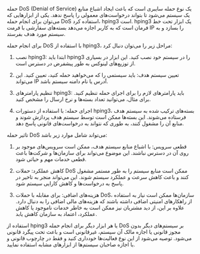 حمله DoS (Denial of Service) یک نوع حمله سایبری است که باعث ایجاد اشباع منابع یک سیستم می‌شود تا بتواند درخواست‌های معمولی را پاسخ ندهد. یکی از ابزارهایی که می‌توان برای انجام حمله DoS استفاده کرد، hping3 است. hping3 یک ابزار تحت خط فرمان است که به کاربر اجازه می‌دهد بسته‌های سفارشی با فرمت IP را بسازد و به سیستم مورد هدف بفرستد.

برای انجام حمله DoS با استفاده از hping3، مراحل زیر را می‌توان دنبال کرد:

1. نصب hping3: ابتدا باید hping3 را در سیستم خود نصب کنید. این ابزار در بسیاری از توزیع‌های لینوکس به طور پیشفرض در دسترس است.

2. تعیین سیستم هدف: باید سیستمی را که می‌خواهید حمله کنید، تعیین کنید. این می‌تواند IP آدرس یا نام دامنه سیستم باشد.

3. تنظیم پارامترهای hping3: باید پارامترهای لازم را برای اجرای حمله تنظیم کنید. برای مثال، می‌توانید تعداد بسته‌ها و نرخ ارسال را مشخص کنید.

4. اجرای حمله: با استفاده از دستورات hping3، بسته‌های ترکیب شده به سیستم هدف فرستاده می‌شوند. این بسته‌ها ممکن است توسط سیستم هدف پردازش شوند و منابع آن را مشغول کنند، به طوری که نتواند به درخواست‌های قانونی پاسخ دهد.

تاثیر حمله DoS می‌تواند شامل موارد زیر باشد:

1. قطعی سرویس: با اشباع منابع سیستم هدف، ممکن است سرویس‌های موجود بر روی آن در دسترس نباشند. این موضوع می‌تواند برای سازمان‌ها و شرکت‌ها باعث قطعی خدمات مهم و حیاتی شود.

2. کاهش عملکرد: حملات DoS ممکن است منابع سیستم را به طور مستمر مشغول کنند و باعث کاهش سرعت و عملکرد سیستم شوند. این می‌تواند منجر به تاخیر در پاسخ به درخواست‌ها و کاهش کارایی سیستم شود.

3. هزینه‌های اضافی: برای مقابله با حملات DoS، سازمان‌ها ممکن است نیاز به استفاده از راهکارهای امنیتی اضافی داشته باشند که هزینه‌های مالی اضافی را به دنبال دارد. علاوه بر این، از دید مشتریان نیز ممکن است به خاطر خدمات ناموجود یا کاهش عملکرد، اعتماد به سازمان کاهش یابد.

استفاده از hping3 یا هر ابزار دیگر برای انجام حمله DoS بر سیستم‌های دیگر بدون مجوز قانونی یا اجازه مالک آن سیستم، غیرقانونی است و باعث تحت پیگرد قانونی می‌شود. توصیه می‌شود از این نوع فعالیت‌ها خودداری کنید و فقط در چارچوب قانونی و با اجازه صاحبان سیستم‌ها از ابزارهای مشابه استفاده نمایید.
